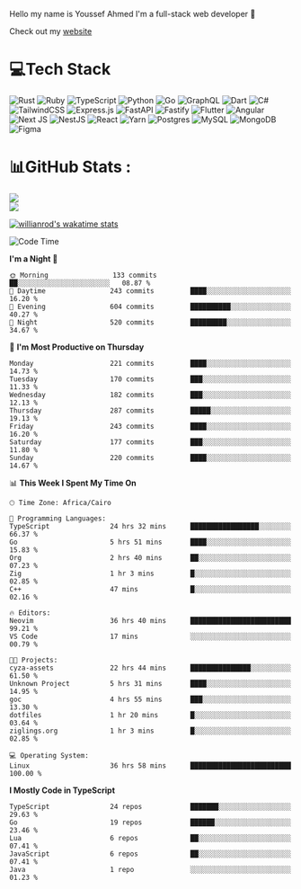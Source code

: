 Hello my name is Youssef Ahmed I'm a full-stack web developer 👋

Check out my [website](https://youssefahmed.vercel.app)
 
# 💻Tech Stack

![Rust](https://img.shields.io/badge/rust-%23000000.svg?style=for-the-badge&logo=rust&logoColor=white) ![Ruby](https://img.shields.io/badge/ruby-%23CC342D.svg?style=for-the-badge&logo=ruby&logoColor=white) ![TypeScript](https://img.shields.io/badge/typescript-%23007ACC.svg?style=for-the-badge&logo=typescript&logoColor=white) ![Python](https://img.shields.io/badge/python-3670A0?style=for-the-badge&logo=python&logoColor=ffdd54) ![Go](https://img.shields.io/badge/go-%2300ADD8.svg?style=for-the-badge&logo=go&logoColor=white) ![GraphQL](https://img.shields.io/badge/-GraphQL-E10098?style=for-the-badge&logo=graphql&logoColor=white) ![Dart](https://img.shields.io/badge/dart-%230175C2.svg?style=for-the-badge&logo=dart&logoColor=white) ![C#](https://img.shields.io/badge/c%23-%23239120.svg?style=for-the-badge&logo=c-sharp&logoColor=white) ![TailwindCSS](https://img.shields.io/badge/tailwindcss-%2338B2AC.svg?style=for-the-badge&logo=tailwind-css&logoColor=white) ![Express.js](https://img.shields.io/badge/express.js-%23404d59.svg?style=for-the-badge&logo=express&logoColor=%2361DAFB) ![FastAPI](https://img.shields.io/badge/FastAPI-005571?style=for-the-badge&logo=fastapi) ![Fastify](https://img.shields.io/badge/fastify-%23000000.svg?style=for-the-badge&logo=fastify&logoColor=white) ![Flutter](https://img.shields.io/badge/Flutter-%2302569B.svg?style=for-the-badge&logo=Flutter&logoColor=white) ![Angular](https://img.shields.io/badge/angular-%23DD0031.svg?style=for-the-badge&logo=angular&logoColor=white) ![Next JS](https://img.shields.io/badge/Next-black?style=for-the-badge&logo=next.js&logoColor=white) ![NestJS](https://img.shields.io/badge/nestjs-%23E0234E.svg?style=for-the-badge&logo=nestjs&logoColor=white) ![React](https://img.shields.io/badge/react-%2320232a.svg?style=for-the-badge&logo=react&logoColor=%2361DAFB) ![Yarn](https://img.shields.io/badge/yarn-%232C8EBB.svg?style=for-the-badge&logo=yarn&logoColor=white) ![Postgres](https://img.shields.io/badge/postgres-%23316192.svg?style=for-the-badge&logo=postgresql&logoColor=white) ![MySQL](https://img.shields.io/badge/mysql-%2300f.svg?style=for-the-badge&logo=mysql&logoColor=white) ![MongoDB](https://img.shields.io/badge/MongoDB-%234ea94b.svg?style=for-the-badge&logo=mongodb&logoColor=white)     ![Figma](https://img.shields.io/badge/figma-%23F24E1E.svg?style=for-the-badge&logo=figma&logoColor=white)

# 📊GitHub Stats :

![](https://github-readme-stats.vercel.app/api?username=joetifa2003&theme=tokyonight&hide_border=false&include_all_commits=false&count_private=false)<br/>
![](https://github-readme-streak-stats.herokuapp.com/?user=joetifa2003&theme=tokyonight&hide_border=false)<br/>

[![willianrod's wakatime stats](https://github-readme-stats.vercel.app/api/wakatime?username=joetifa2003&layout=compact)](https://github.com/anuraghazra/github-readme-stats)
<!--START_SECTION:waka-->
![Code Time](http://img.shields.io/badge/Code%20Time-2%2C428%20hrs%2022%20mins-blue)

**I'm a Night 🦉** 

```text
🌞 Morning                133 commits         ██░░░░░░░░░░░░░░░░░░░░░░░   08.87 % 
🌆 Daytime                243 commits         ████░░░░░░░░░░░░░░░░░░░░░   16.20 % 
🌃 Evening                604 commits         ██████████░░░░░░░░░░░░░░░   40.27 % 
🌙 Night                  520 commits         █████████░░░░░░░░░░░░░░░░   34.67 % 
```
📅 **I'm Most Productive on Thursday** 

```text
Monday                   221 commits         ████░░░░░░░░░░░░░░░░░░░░░   14.73 % 
Tuesday                  170 commits         ███░░░░░░░░░░░░░░░░░░░░░░   11.33 % 
Wednesday                182 commits         ███░░░░░░░░░░░░░░░░░░░░░░   12.13 % 
Thursday                 287 commits         █████░░░░░░░░░░░░░░░░░░░░   19.13 % 
Friday                   243 commits         ████░░░░░░░░░░░░░░░░░░░░░   16.20 % 
Saturday                 177 commits         ███░░░░░░░░░░░░░░░░░░░░░░   11.80 % 
Sunday                   220 commits         ████░░░░░░░░░░░░░░░░░░░░░   14.67 % 
```


📊 **This Week I Spent My Time On** 

```text
🕑︎ Time Zone: Africa/Cairo

💬 Programming Languages: 
TypeScript               24 hrs 32 mins      █████████████████░░░░░░░░   66.37 % 
Go                       5 hrs 51 mins       ████░░░░░░░░░░░░░░░░░░░░░   15.83 % 
Org                      2 hrs 40 mins       ██░░░░░░░░░░░░░░░░░░░░░░░   07.23 % 
Zig                      1 hr 3 mins         █░░░░░░░░░░░░░░░░░░░░░░░░   02.85 % 
C++                      47 mins             █░░░░░░░░░░░░░░░░░░░░░░░░   02.16 % 

🔥 Editors: 
Neovim                   36 hrs 40 mins      █████████████████████████   99.21 % 
VS Code                  17 mins             ░░░░░░░░░░░░░░░░░░░░░░░░░   00.79 % 

🐱‍💻 Projects: 
cyza-assets              22 hrs 44 mins      ███████████████░░░░░░░░░░   61.50 % 
Unknown Project          5 hrs 31 mins       ████░░░░░░░░░░░░░░░░░░░░░   14.95 % 
goc                      4 hrs 55 mins       ███░░░░░░░░░░░░░░░░░░░░░░   13.30 % 
dotfiles                 1 hr 20 mins        █░░░░░░░░░░░░░░░░░░░░░░░░   03.64 % 
ziglings.org             1 hr 3 mins         █░░░░░░░░░░░░░░░░░░░░░░░░   02.85 % 

💻 Operating System: 
Linux                    36 hrs 58 mins      █████████████████████████   100.00 % 
```

**I Mostly Code in TypeScript** 

```text
TypeScript               24 repos            ███████░░░░░░░░░░░░░░░░░░   29.63 % 
Go                       19 repos            ██████░░░░░░░░░░░░░░░░░░░   23.46 % 
Lua                      6 repos             ██░░░░░░░░░░░░░░░░░░░░░░░   07.41 % 
JavaScript               6 repos             ██░░░░░░░░░░░░░░░░░░░░░░░   07.41 % 
Java                     1 repo              ░░░░░░░░░░░░░░░░░░░░░░░░░   01.23 % 
```




<!--END_SECTION:waka-->
